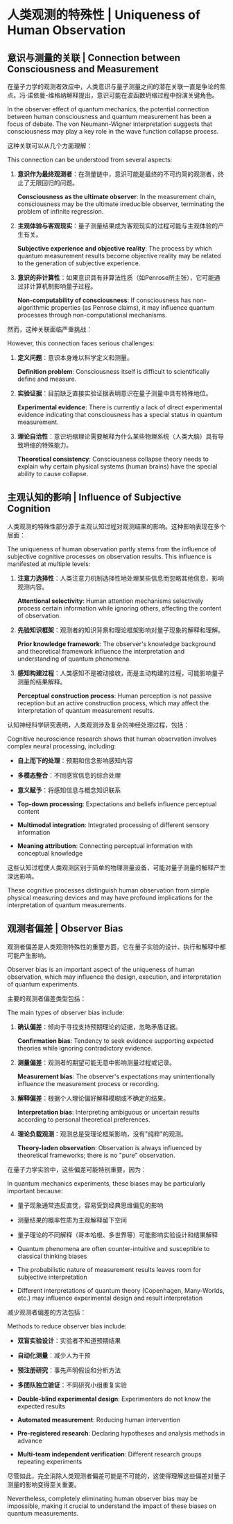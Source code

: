 # 人类观测的特殊性 | Uniqueness of Human Observation

## 意识与测量的关联 | Connection between Consciousness and Measurement

在量子力学的观测者效应中，人类意识与量子测量之间的潜在关联一直是争论的焦点。冯·诺依曼-维格纳解释提出，意识可能在波函数坍缩过程中扮演关键角色。

In the observer effect of quantum mechanics, the potential connection between human consciousness and quantum measurement has been a focus of debate. The von Neumann-Wigner interpretation suggests that consciousness may play a key role in the wave function collapse process.

这种关联可以从几个方面理解：

This connection can be understood from several aspects:

1. **意识作为最终观测者**：在测量链中，意识可能是最终的不可约简的观测者，终止了无限回归的问题。

   **Consciousness as the ultimate observer**: In the measurement chain, consciousness may be the ultimate irreducible observer, terminating the problem of infinite regression.

2. **主观体验与客观现实**：量子测量结果成为客观现实的过程可能与主观体验的产生有关。

   **Subjective experience and objective reality**: The process by which quantum measurement results become objective reality may be related to the generation of subjective experience.

3. **意识的非计算性**：如果意识具有非算法性质（如Penrose所主张），它可能通过非计算机制影响量子过程。

   **Non-computability of consciousness**: If consciousness has non-algorithmic properties (as Penrose claims), it may influence quantum processes through non-computational mechanisms.

然而，这种关联面临严重挑战：

However, this connection faces serious challenges:

1. **定义问题**：意识本身难以科学定义和测量。

   **Definition problem**: Consciousness itself is difficult to scientifically define and measure.

2. **实验证据**：目前缺乏直接实验证据表明意识在量子测量中具有特殊地位。

   **Experimental evidence**: There is currently a lack of direct experimental evidence indicating that consciousness has a special status in quantum measurement.

3. **理论自洽性**：意识坍缩理论需要解释为什么某些物理系统（人类大脑）具有导致坍缩的特殊能力。

   **Theoretical consistency**: Consciousness collapse theory needs to explain why certain physical systems (human brains) have the special ability to cause collapse.

## 主观认知的影响 | Influence of Subjective Cognition

人类观测的特殊性部分源于主观认知过程对观测结果的影响。这种影响表现在多个层面：

The uniqueness of human observation partly stems from the influence of subjective cognitive processes on observation results. This influence is manifested at multiple levels:

1. **注意力选择性**：人类注意力机制选择性地处理某些信息而忽略其他信息，影响观测内容。

   **Attentional selectivity**: Human attention mechanisms selectively process certain information while ignoring others, affecting the content of observation.

2. **先验知识框架**：观测者的知识背景和理论框架影响对量子现象的解释和理解。

   **Prior knowledge framework**: The observer's knowledge background and theoretical framework influence the interpretation and understanding of quantum phenomena.

3. **感知构建过程**：人类感知不是被动接收，而是主动构建的过程，可能影响量子测量的结果解释。

   **Perceptual construction process**: Human perception is not passive reception but an active construction process, which may affect the interpretation of quantum measurement results.

认知神经科学研究表明，人类观测涉及复杂的神经处理过程，包括：

Cognitive neuroscience research shows that human observation involves complex neural processing, including:

- **自上而下的处理**：预期和信念影响感知内容
- **多模态整合**：不同感官信息的综合处理
- **意义赋予**：将感知信息与概念知识联系

- **Top-down processing**: Expectations and beliefs influence perceptual content
- **Multimodal integration**: Integrated processing of different sensory information
- **Meaning attribution**: Connecting perceptual information with conceptual knowledge

这些认知过程使人类观测区别于简单的物理测量设备，可能对量子测量的解释产生深远影响。

These cognitive processes distinguish human observation from simple physical measuring devices and may have profound implications for the interpretation of quantum measurements.

## 观测者偏差 | Observer Bias

观测者偏差是人类观测特殊性的重要方面，它在量子实验的设计、执行和解释中都可能产生影响。

Observer bias is an important aspect of the uniqueness of human observation, which may influence the design, execution, and interpretation of quantum experiments.

主要的观测者偏差类型包括：

The main types of observer bias include:

1. **确认偏差**：倾向于寻找支持预期理论的证据，忽略矛盾证据。

   **Confirmation bias**: Tendency to seek evidence supporting expected theories while ignoring contradictory evidence.

2. **测量偏差**：观测者的期望可能无意中影响测量过程或记录。

   **Measurement bias**: The observer's expectations may unintentionally influence the measurement process or recording.

3. **解释偏差**：根据个人理论偏好解释模糊或不确定的结果。

   **Interpretation bias**: Interpreting ambiguous or uncertain results according to personal theoretical preferences.

4. **理论负载观测**：观测总是受理论框架影响，没有"纯粹"的观测。

   **Theory-laden observation**: Observation is always influenced by theoretical frameworks; there is no "pure" observation.

在量子力学实验中，这些偏差可能特别重要，因为：

In quantum mechanics experiments, these biases may be particularly important because:

- 量子现象通常违反直觉，容易受到经典思维偏见的影响
- 测量结果的概率性质为主观解释留下空间
- 量子理论的不同解释（哥本哈根、多世界等）可能影响实验设计和结果解释

- Quantum phenomena are often counter-intuitive and susceptible to classical thinking biases
- The probabilistic nature of measurement results leaves room for subjective interpretation
- Different interpretations of quantum theory (Copenhagen, Many-Worlds, etc.) may influence experimental design and result interpretation

减少观测者偏差的方法包括：

Methods to reduce observer bias include:

- **双盲实验设计**：实验者不知道预期结果
- **自动化测量**：减少人为干预
- **预注册研究**：事先声明假设和分析方法
- **多团队独立验证**：不同研究小组重复实验

- **Double-blind experimental design**: Experimenters do not know the expected results
- **Automated measurement**: Reducing human intervention
- **Pre-registered research**: Declaring hypotheses and analysis methods in advance
- **Multi-team independent verification**: Different research groups repeating experiments

尽管如此，完全消除人类观测者偏差可能是不可能的，这使得理解这些偏差对量子测量的影响变得至关重要。

Nevertheless, completely eliminating human observer bias may be impossible, making it crucial to understand the impact of these biases on quantum measurements.